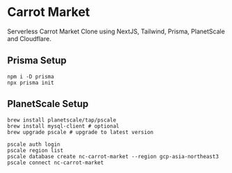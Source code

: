 # Carrot Market

Serverless Carrot Market Clone using NextJS, Tailwind, Prisma, PlanetScale and Cloudflare.

## Prisma Setup

```shell
npm i -D prisma
npx prisma init
```

## PlanetScale Setup

```shell
brew install planetscale/tap/pscale
brew install mysql-client # optional
brew upgrade pscale # upgrade to latest version

pscale auth login
pscale region list
pscale database create nc-carrot-market --region gcp-asia-northeast3
pscale connect nc-carrot-market
```


